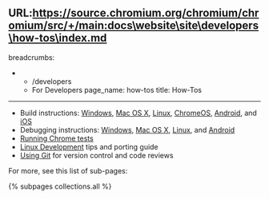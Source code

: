 URL:https://source.chromium.org/chromium/chromium/src/+/main:docs\website\site\developers\how-tos\index.md
---
breadcrumbs:
- - /developers
  - For Developers
page_name: how-tos
title: How-Tos
---

*   Build instructions:
            [Windows](https://chromium.googlesource.com/chromium/src/+/HEAD/docs/windows_build_instructions.md),
            [Mac OS
            X](https://chromium.googlesource.com/chromium/src/+/HEAD/docs/mac_build_instructions.md),
            [Linux](https://chromium.googlesource.com/chromium/src/+/HEAD/docs/linux/build_instructions.md),
            [ChromeOS](/developers/how-tos/build-instructions-chromeos),
            [Android](https://chromium.googlesource.com/chromium/src/+/HEAD/docs/android_build_instructions.md),
            and
            [iOS](https://chromium.googlesource.com/chromium/src/+/HEAD/docs/ios/build_instructions.md)
*   Debugging instructions:
            [Windows](/developers/how-tos/debugging-on-windows), [Mac OS
            X](https://chromium.googlesource.com/chromium/src/+/HEAD/docs/mac/debugging.md),
            [Linux](https://chromium.googlesource.com/chromium/src/+/HEAD/docs/linux/debugging.md),
            and
            [Android](https://chromium.googlesource.com/chromium/src/+/HEAD/docs/android_debugging_instructions.md)
*   [Running Chrome
            tests](http://code.google.com/p/chromium/wiki/RunningChromeUITests)
*   [Linux
            Development](http://code.google.com/p/chromium/wiki/LinuxDevelopment)
            tips and porting guide
*   [Using Git](http://code.google.com/p/chromium/wiki/UsingGit) for
            version control and code reviews

For more, see this list of sub-pages:

{% subpages collections.all %}
